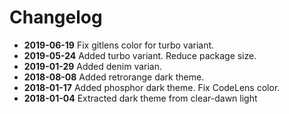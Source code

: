 # Changelog

* **2019-06-19** Fix gitlens color for turbo variant.
* **2019-05-24** Added turbo variant. Reduce package size.
* **2019-01-29** Added denim varian.
* **2018-08-08** Added retrorange dark theme.
* **2018-01-17** Added phosphor dark theme. Fix CodeLens color.
* **2018-01-04** Extracted dark theme from clear-dawn light
